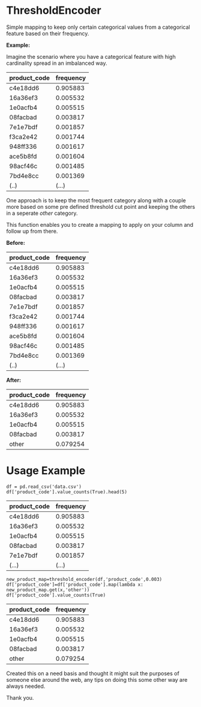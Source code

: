 # ThresholdEncoder
Simple mapping to keep only certain categorical values from a categorical feature based on their frequency.

**Example:**

Imagine the scenario where you have a categorical feature with high cardinality spread in an imbalanced way.

|  product_code|frequency  |
|--|--|
|c4e18dd6    |0.905883|
|16a36ef3   | 0.005532|
|1e0acfb4  |  0.005515|
|08facbad |   0.003817|
|7e1e7bdf|    0.001857|
|f3ca2e42    |0.001744|
|948ff336    |0.001617|
|ace5b8fd    |0.001604|
|98acf46c    |0.001485|
|7bd4e8cc    |0.001369|
|(..)|(...)|

One approach is to keep the most frequent category along with a couple more based on some pre defined threshold cut point and keeping the others in a seperate *other* category.

This function enables you to create  a mapping to apply on your column and follow up from there.

**Before:**

|  product_code|frequency  |
|--|--|
|c4e18dd6    |0.905883|
|16a36ef3   | 0.005532|
|1e0acfb4  |  0.005515|
|08facbad |   0.003817|
|7e1e7bdf|    0.001857|
|f3ca2e42    |0.001744|
|948ff336    |0.001617|
|ace5b8fd    |0.001604|
|98acf46c    |0.001485|
|7bd4e8cc    |0.001369|
|(..)|(...)|

**After:**

|  product_code|frequency  |
|--|--|
|c4e18dd6   |0.905883|
|16a36ef3    |0.005532|
|1e0acfb4    |0.005515|
|08facbad    |0.003817|
|other      | 0.079254|

# Usage Example

    df = pd.read_csv('data.csv')
    df['product_code'].value_counts(True).head(5)

|  product_code|frequency  |
|--|--|
|c4e18dd6    |0.905883|
|16a36ef3   | 0.005532|
|1e0acfb4  |  0.005515|
|08facbad |   0.003817|
|7e1e7bdf|    0.001857|
|(...)|(...)|

    new_product_map=threshold_encoder(df,'product_code',0.003)
    df['product_code']=df['product_code'].map(lambda x: new_product_map.get(x,'other'))
    df['product_code'].value_counts(True)
|  product_code|frequency  |
|--|--|
|c4e18dd6   | 0.905883
|16a36ef3   | 0.005532
|1e0acfb4  |  0.005515
|08facbad |   0.003817
|other |      0.079254

Created this on a need basis and thought it might suit the purposes of someone else around the web, any tips on doing this some other way are always needed.

Thank you.
